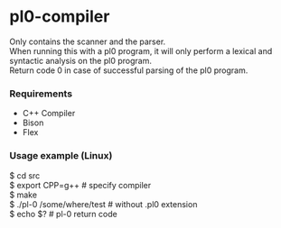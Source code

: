 # pl0-compiler
Only contains the scanner and the parser.  
When running this with a pl0 program, it will only perform a lexical and syntactic analysis on the pl0 program.  
Return code 0 in case of successful parsing of the pl0 program.

### Requirements
- C++ Compiler
- Bison
- Flex

### Usage example (Linux)
$ cd src    
$ export CPP=g++ # specify compiler    
$ make    
$ ./pl-0 /some/where/test # without .pl0 extension    
$ echo $? # pl-0 return code    
